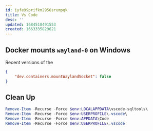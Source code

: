 ```yaml
---
id: iyfe99prifkm2956srumpqk
title: Vs Code
desc: ''
updated: 1684518491553
created: 1663335829621
---
```


## Docker mounts `wayland-0` on Windows

Recent versions of the 
```json
{
    "dev.containers.mountWaylandSocket": false
}
```

## Clean Up

```powershell
Remove-Item -Recurse -Force $env:LOCALAPPDATA\vscode-sqltools\
Remove-Item -Recurse -Force $env:USERPROFILE\.vscode\
Remove-Item -Recurse -Force $env:APPDATA\Code
Remove-Item -Recurse -Force $env:USERPROFILE\.vscode
```
